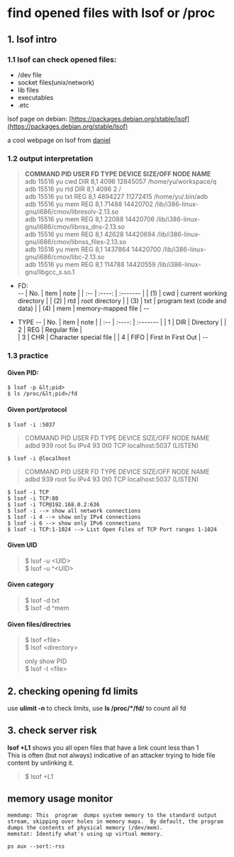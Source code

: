 # find opened files with lsof or /proc

## 1. lsof intro
### 1.1 lsof can check opened files:  
- /dev file
- socket files(unix/network)
- lib files
- executables
- .etc

lsof page on debian: [https://packages.debian.org/stable/lsof](https://packages.debian.org/stable/lsof)

a cool webpage on lsof from [daniel](http://www.danielmiessler.com/study/lsof)

### 1.2 output interpretation
> **COMMAND   PID USER   FD      TYPE             DEVICE SIZE/OFF     NODE NAME**  
> adb     15516   yu  cwd       DIR                8,1     4096 12845057 /home/yu/workspace/q  
> adb     15516   yu  rtd       DIR                8,1     4096        2 /  
> adb     15516   yu  txt       REG                8,1  4894227 11272415 /home/yu/.bin/adb  
> adb     15516   yu  mem       REG                8,1    71488 14420702 /lib/i386-linux-gnu/i686/cmov/libresolv-2.13.so  
> adb     15516   yu  mem       REG                8,1    22088 14420706 /lib/i386-linux-gnu/i686/cmov/libnss\_dns-2.13.so  
> adb     15516   yu  mem       REG                8,1    42628 14420694 /lib/i386-linux-gnu/i686/cmov/libnss\_files-2.13.so  
> adb     15516   yu  mem       REG                8,1  1437864 14420700 /lib/i386-linux-gnu/i686/cmov/libc-2.13.so  
> adb     15516   yu  mem       REG                8,1   114788 14420559 /lib/i386-linux-gnu/libgcc\_s.so.1  

* FD:    
--
| No. | item   | note      |
| :-- | :----: | :-------  |
| (1) | cwd    | current working directory  |
| (2) | rtd    | root directory  |
| (3) | txt    | program text (code and data) | 
| (4) | mem    | memory-mapped file  |
--

* TYPE
--
| No. | item   | note      |
| :-- | :----: | :-------  |
| 1   | DIR    | Directory  |
| 2   | REG    | Regular file |  
| 3   | CHR    | Character special file |
| 4   | FIFO   | First In First Out |
--


### 1.3 practice
#### Given PID:  
    $ lsof -p &lt;pid>  
    $ ls /proc/&lt;pid>/fd

#### Given port/protocol  
    $ lsof -i :5037  
> COMMAND PID USER   FD   TYPE DEVICE SIZE/OFF NODE NAME  
> adbd    939 root    5u  IPv4     93      0t0  TCP localhost:5037 (LISTEN)
    
    $ lsof -i @localhost  
> COMMAND PID USER   FD   TYPE DEVICE SIZE/OFF NODE NAME  
> adbd    939 root    5u  IPv4     93      0t0  TCP localhost:5037 (LISTEN)
    
    $ lsof -i TCP  
    $ lsof -i TCP:80  
    $ lsof -i TCP@192.168.0.2:636  
    $ lsof -i --> show all network connections  
    $ lsof -i 4 --> show only IPv4 connections  
    $ lsof -i 6 --> show only IPv6 connections  
    $ lsof -i TCP:1-1024 --> List Open Files of TCP Port ranges 1-1024

#### Given UID  
> $ lsof -u &lt;UID>  
> $ lsof -u ^&lt;UID>

#### Given category  
> $ lsof -d txt  
> $ lsof -d ^mem

#### Given files/directries  
> $ lsof &lt;file>  
> $ lsof &lt;directory>
>
> only show PID  
> $ lsof -t &lt;file>


## 2. checking opening fd limits

use **ulimit -n** to check limits, use **ls /proc/\*/fd/** to count all fd

## 3. check server risk
**lsof +L1** shows you all open files that have a link count less than 1  
This is often (but not always) indicative of an attacker trying to hide file content by unlinking it.
> $ lsof +L1


## memory usage monitor
    memdump: This  program  dumps system memory to the standard output stream, skipping over holes in memory maps.  By default, the program dumps the contents of physical memory (/dev/mem).
    memstat: Identify what's using up virtual memory.

    ps aux --sort:-rss


